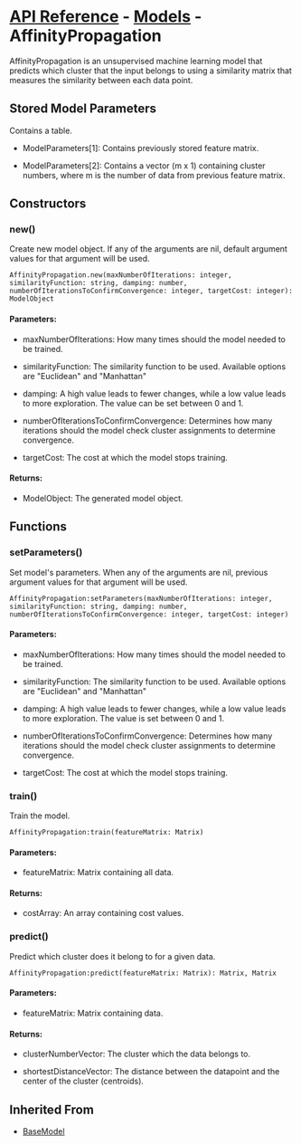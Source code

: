 # [API Reference](../../API.md) - [Models](../Models.md) - AffinityPropagation

AffinityPropagation is an unsupervised machine learning model that predicts which cluster that the input belongs to using a similarity matrix that measures the similarity between each data point.

## Stored Model Parameters

Contains a table.  

* ModelParameters[1]: Contains previously stored feature matrix.

* ModelParameters[2]: Contains a vector (m x 1) containing cluster numbers, where m is the number of data from previous feature matrix.

## Constructors

### new()

Create new model object. If any of the arguments are nil, default argument values for that argument will be used.

```
AffinityPropagation.new(maxNumberOfIterations: integer, similarityFunction: string, damping: number, numberOfIterationsToConfirmConvergence: integer, targetCost: integer): ModelObject
```

#### Parameters:

* maxNumberOfIterations: How many times should the model needed to be trained.

* similarityFunction: The similarity function to be used. Available options are "Euclidean" and "Manhattan"

* damping: A high value leads to fewer changes, while a low value leads to more exploration. The value can be set between 0 and 1.

* numberOfIterationsToConfirmConvergence: Determines how many iterations should the model check cluster assignments to determine convergence.

* targetCost: The cost at which the model stops training.

#### Returns:

* ModelObject: The generated model object.

## Functions

### setParameters()

Set model's parameters. When any of the arguments are nil, previous argument values for that argument will be used.

```
AffinityPropagation:setParameters(maxNumberOfIterations: integer, similarityFunction: string, damping: number, numberOfIterationsToConfirmConvergence: integer, targetCost: integer)
```

#### Parameters:

* maxNumberOfIterations: How many times should the model needed to be trained.

* similarityFunction: The similarity function to be used. Available options are "Euclidean" and "Manhattan"

* damping: A high value leads to fewer changes, while a low value leads to more exploration. The value is set between 0 and 1.

* numberOfIterationsToConfirmConvergence: Determines how many iterations should the model check cluster assignments to determine convergence.

* targetCost: The cost at which the model stops training.

### train()

Train the model.

```
AffinityPropagation:train(featureMatrix: Matrix)
```

#### Parameters:

* featureMatrix: Matrix containing all data.

#### Returns:

* costArray: An array containing cost values.

### predict()

Predict which cluster does it belong to for a given data.

```
AffinityPropagation:predict(featureMatrix: Matrix): Matrix, Matrix
```

#### Parameters:

* featureMatrix: Matrix containing data.

#### Returns:

* clusterNumberVector: The cluster which the data belongs to.

* shortestDistanceVector: The distance between the datapoint and the center of the cluster (centroids).

## Inherited From

* [BaseModel](BaseModel.md)

